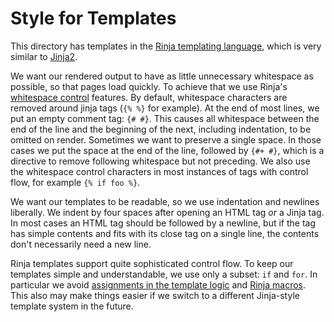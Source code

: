 # Style for Templates

This directory has templates in the [Rinja templating language][rinjadoc], which is very
similar to [Jinja2][jinjadoc].

[jinjadoc]: https://jinja.palletsprojects.com/en/3.1.x/templates/
[rinjadoc]: https://docs.rs/rinja/latest/rinja/

We want our rendered output to have as little unnecessary whitespace as
possible, so that pages load quickly. To achieve that we use Rinja's
[whitespace control] features. By default, whitespace characters are removed
around jinja tags (`{% %}` for example). At the end of most lines, we put an
empty comment tag: `{# #}`. This causes all whitespace between the end of the
line and the beginning of the next, including indentation, to be omitted on
render. Sometimes we want to preserve a single space. In those cases we put the
space at the end of the line, followed by `{#+ #}`, which is a directive to
remove following whitespace but not preceding. We also use the whitespace
control characters in most instances of tags with control flow, for example
`{% if foo %}`.

[whitespace control]: https://rinja.readthedocs.io/en/stable/configuration.html#whitespace-control

We want our templates to be readable, so we use indentation and newlines
liberally. We indent by four spaces after opening an HTML tag _or_ a Jinja
tag. In most cases an HTML tag should be followed by a newline, but if the
tag has simple contents and fits with its close tag on a single line, the
contents don't necessarily need a new line.

Rinja templates support quite sophisticated control flow. To keep our templates
simple and understandable, we use only a subset: `if` and `for`. In particular
we avoid [assignments in the template logic][assignments] and [Rinja
macros][macros]. This also may make things easier if we switch to a different
Jinja-style template system in the future.

[assignments]: https://rinja.readthedocs.io/en/stable/template_syntax.html#assignments
[macros]: https://rinja.readthedocs.io/en/stable/template_syntax.html#macros
